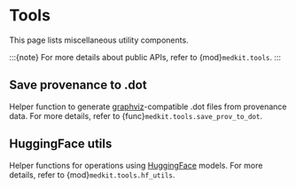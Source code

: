 # Tools

This page lists miscellaneous utility components.

:::{note}
For more details about public APIs, refer to
{mod}`medkit.tools`.
:::

## Save provenance to .dot

Helper function to generate [graphviz](https://graphviz.org/)-compatible .dot
files from provenance data. For more details, refer to
{func}`medkit.tools.save_prov_to_dot`.

## HuggingFace utils

Helper functions for operations using [HuggingFace](https://huggingface.co/) models. For more details,
refer to {mod}`medkit.tools.hf_utils`.
```
